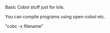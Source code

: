 Basic Cobol stuff just for lols.

You can compile programs using open-cobol etc.

"cobc -x filename"
